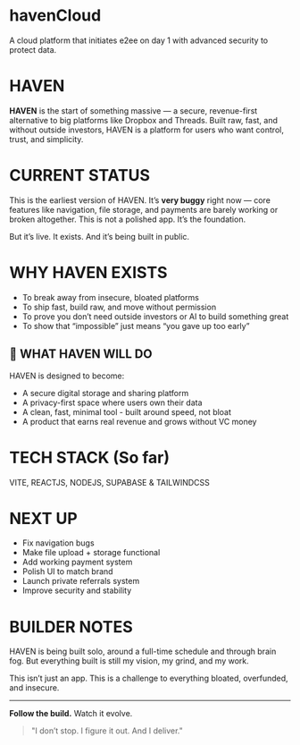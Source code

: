 # havenCloud
A cloud platform that initiates e2ee on day 1 with advanced security to protect data. 


# HAVEN

**HAVEN** is the start of something massive — a secure, revenue-first alternative to big platforms like Dropbox and Threads. Built raw, fast, and without outside investors, HAVEN is a platform for users who want control, trust, and simplicity.

# CURRENT STATUS

This is the earliest version of HAVEN. It’s **very buggy** right now — core features like navigation, file storage, and payments are barely working or broken altogether. This is not a polished app. It’s the foundation.

But it’s live. It exists. And it’s being built in public.

# WHY HAVEN EXISTS

- To break away from insecure, bloated platforms
- To ship fast, build raw, and move without permission
- To prove you don’t need outside investors or AI to build something great
- To show that “impossible” just means “you gave up too early”

## 🧠 WHAT HAVEN WILL DO

HAVEN is designed to become:

- A secure digital storage and sharing platform
- A privacy-first space where users own their data
- A clean, fast, minimal tool - built around speed, not bloat
- A product that earns real revenue and grows without VC money

# TECH STACK (So far)

VITE, REACTJS, NODEJS, SUPABASE & TAILWINDCSS

# NEXT UP

- Fix navigation bugs  
- Make file upload + storage functional  
- Add working payment system  
- Polish UI to match brand  
- Launch private referrals system  
- Improve security and stability  

# BUILDER NOTES

HAVEN is being built solo, around a full-time schedule and through brain fog. But everything built is still my vision, my grind, and my work.

This isn’t just an app. This is a challenge to everything bloated, overfunded, and insecure.

---

**Follow the build.** Watch it evolve.

> "I don’t stop. I figure it out. And I deliver."

